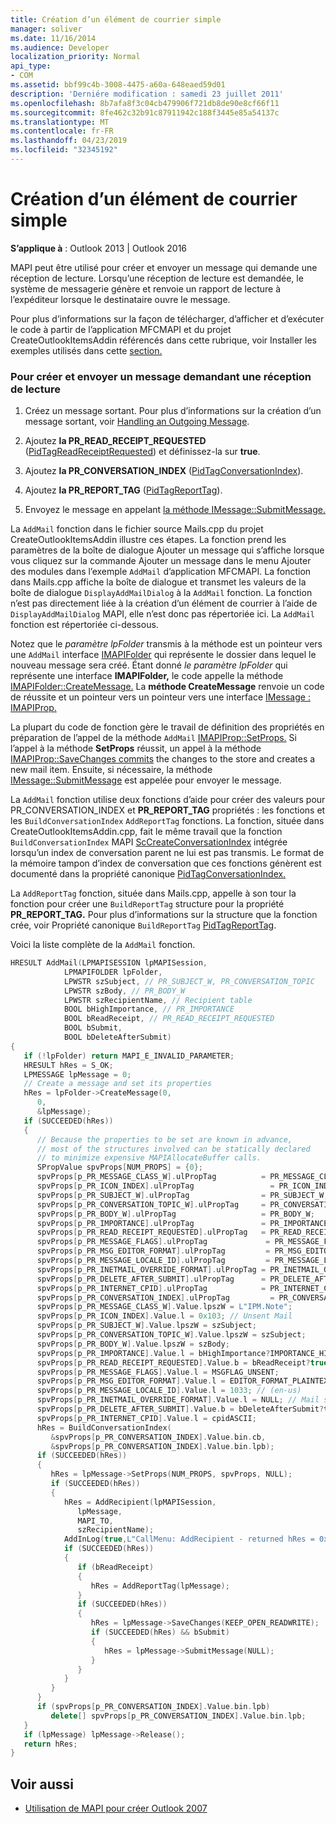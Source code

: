 ```yaml
---
title: Création d’un élément de courrier simple
manager: soliver
ms.date: 11/16/2014
ms.audience: Developer
localization_priority: Normal
api_type:
- COM
ms.assetid: bbf99c4b-3008-4475-a60a-648eaed59d01
description: 'Derniére modification : samedi 23 juillet 2011'
ms.openlocfilehash: 8b7afa8f3c04cb479906f721db8de90e8cf66f11
ms.sourcegitcommit: 8fe462c32b91c87911942c188f3445e85a54137c
ms.translationtype: MT
ms.contentlocale: fr-FR
ms.lasthandoff: 04/23/2019
ms.locfileid: "32345192"
---
```

# <a name="create-a-simple-mail-item"></a>Création d’un élément de courrier simple
  
**S’applique à** : Outlook 2013 | Outlook 2016 
  
MAPI peut être utilisé pour créer et envoyer un message qui demande une réception de lecture. Lorsqu’une réception de lecture est demandée, le système de messagerie génère et renvoie un rapport de lecture à l’expéditeur lorsque le destinataire ouvre le message.
  
Pour plus d’informations sur la façon de télécharger, d’afficher et d’exécuter le code à partir de l’application MFCMAPI et du projet CreateOutlookItemsAddin référencés dans cette rubrique, voir Installer les exemples utilisés dans cette [section.](how-to-install-the-samples-used-in-this-section.md)


### <a name="to-create-and-send-a-message-requesting-a-read-receipt"></a>Pour créer et envoyer un message demandant une réception de lecture

1. Créez un message sortant. Pour plus d’informations sur la création d’un message sortant, voir [Handling an Outgoing Message](handling-an-outgoing-message.md).
    
2. Ajoutez **la PR_READ_RECEIPT_REQUESTED** ([PidTagReadReceiptRequested](pidtagreadreceiptrequested-canonical-property.md)) et définissez-la sur **true**.
    
3. Ajoutez **la PR_CONVERSATION_INDEX** ([PidTagConversationIndex](pidtagconversationindex-canonical-property.md)).
    
4. Ajoutez **la PR_REPORT_TAG** ([PidTagReportTag](pidtagreporttag-canonical-property.md)).
    
5. Envoyez le message en appelant [la méthode IMessage::SubmitMessage.](imessage-submitmessage.md) 
    
La  `AddMail` fonction dans le fichier source Mails.cpp du projet CreateOutlookItemsAddin illustre ces étapes. La fonction prend les paramètres de la boîte de dialogue Ajouter un message qui s’affiche lorsque vous cliquez sur la commande Ajouter un message dans le menu Ajouter des modules dans l’exemple `AddMail` d’application  MFCMAPI.   La fonction dans Mails.cpp affiche la boîte de dialogue et transmet les valeurs de la boîte de dialogue  `DisplayAddMailDialog` à la  `AddMail` fonction. La fonction n’est pas directement liée à la création d’un élément de courrier à l’aide de  `DisplayAddMailDialog` MAPI, elle n’est donc pas répertoriée ici. La  `AddMail` fonction est répertoriée ci-dessous. 
  
Notez que le  _paramètre lpFolder_ transmis à la méthode est un pointeur vers une  `AddMail` interface [IMAPIFolder](imapifolderimapicontainer.md) qui représente le dossier dans lequel le nouveau message sera créé. Étant donné _le paramètre lpFolder_ qui représente une interface **IMAPIFolder,** le code appelle la méthode [IMAPIFolder::CreateMessage.](imapifolder-createmessage.md) La **méthode CreateMessage** renvoie un code de réussite et un pointeur vers un pointeur vers une interface [IMessage : IMAPIProp.](imessageimapiprop.md) 

La plupart du code de fonction gère le travail de définition des propriétés en préparation de l’appel de la méthode `AddMail` [IMAPIProp::SetProps.](imapiprop-setprops.md) Si l’appel à la méthode **SetProps** réussit, un appel à la méthode [IMAPIProp::SaveChanges commits](imapiprop-savechanges.md) the changes to the store and creates a new mail item. Ensuite, si nécessaire, la méthode [IMessage::SubmitMessage](imessage-submitmessage.md) est appelée pour envoyer le message. 
  
La `AddMail` fonction utilise deux fonctions d’aide  pour créer des valeurs pour PR_CONVERSATION_INDEX et **PR_REPORT_TAG** propriétés : les fonctions et les `BuildConversationIndex` `AddReportTag` fonctions. La fonction, située dans CreateOutlookItemsAddin.cpp, fait le même travail que la fonction  `BuildConversationIndex` MAPI [ScCreateConversationIndex](sccreateconversationindex.md) intégrée lorsqu’un index de conversation parent ne lui est pas transmis. Le format de la mémoire tampon d’index de conversation que ces fonctions génèrent est documenté dans la propriété canonique [PidTagConversationIndex.](pidtagconversationindex-canonical-property.md) 

La `AddReportTag` fonction, située dans Mails.cpp, appelle à son tour la fonction pour créer une `BuildReportTag` structure pour la propriété **PR_REPORT_TAG.** Pour plus d’informations sur la structure que la fonction crée, voir Propriété canonique  `BuildReportTag` [PidTagReportTag](pidtagreporttag-canonical-property.md).
  
Voici la liste complète de la  `AddMail` fonction. 
  
```cpp
HRESULT AddMail(LPMAPISESSION lpMAPISession,
            LPMAPIFOLDER lpFolder,
            LPWSTR szSubject, // PR_SUBJECT_W, PR_CONVERSATION_TOPIC
            LPWSTR szBody, // PR_BODY_W
            LPWSTR szRecipientName, // Recipient table
            BOOL bHighImportance, // PR_IMPORTANCE
            BOOL bReadReceipt, // PR_READ_RECEIPT_REQUESTED
            BOOL bSubmit,
            BOOL bDeleteAfterSubmit)
{
   if (!lpFolder) return MAPI_E_INVALID_PARAMETER;
   HRESULT hRes = S_OK;
   LPMESSAGE lpMessage = 0;
   // Create a message and set its properties
   hRes = lpFolder->CreateMessage(0,
      0,
      &lpMessage);
   if (SUCCEEDED(hRes))
   {
      // Because the properties to be set are known in advance, 
      // most of the structures involved can be statically declared 
      // to minimize expensive MAPIAllocateBuffer calls.
      SPropValue spvProps[NUM_PROPS] = {0};
      spvProps[p_PR_MESSAGE_CLASS_W].ulPropTag          = PR_MESSAGE_CLASS_W;
      spvProps[p_PR_ICON_INDEX].ulPropTag                 = PR_ICON_INDEX;
      spvProps[p_PR_SUBJECT_W].ulPropTag                = PR_SUBJECT_W;
      spvProps[p_PR_CONVERSATION_TOPIC_W].ulPropTag     = PR_CONVERSATION_TOPIC_W;
      spvProps[p_PR_BODY_W].ulPropTag                   = PR_BODY_W;
      spvProps[p_PR_IMPORTANCE].ulPropTag               = PR_IMPORTANCE;
      spvProps[p_PR_READ_RECEIPT_REQUESTED].ulPropTag   = PR_READ_RECEIPT_REQUESTED;
      spvProps[p_PR_MESSAGE_FLAGS].ulPropTag             = PR_MESSAGE_FLAGS;
      spvProps[p_PR_MSG_EDITOR_FORMAT].ulPropTag         = PR_MSG_EDITOR_FORMAT;
      spvProps[p_PR_MESSAGE_LOCALE_ID].ulPropTag         = PR_MESSAGE_LOCALE_ID;
      spvProps[p_PR_INETMAIL_OVERRIDE_FORMAT].ulPropTag = PR_INETMAIL_OVERRIDE_FORMAT;
      spvProps[p_PR_DELETE_AFTER_SUBMIT].ulPropTag      = PR_DELETE_AFTER_SUBMIT;
      spvProps[p_PR_INTERNET_CPID].ulPropTag            = PR_INTERNET_CPID;
      spvProps[p_PR_CONVERSATION_INDEX].ulPropTag         = PR_CONVERSATION_INDEX;
      spvProps[p_PR_MESSAGE_CLASS_W].Value.lpszW = L"IPM.Note";
      spvProps[p_PR_ICON_INDEX].Value.l = 0x103; // Unsent Mail
      spvProps[p_PR_SUBJECT_W].Value.lpszW = szSubject;
      spvProps[p_PR_CONVERSATION_TOPIC_W].Value.lpszW = szSubject;
      spvProps[p_PR_BODY_W].Value.lpszW = szBody;
      spvProps[p_PR_IMPORTANCE].Value.l = bHighImportance?IMPORTANCE_HIGH:IMPORTANCE_NORMAL;
      spvProps[p_PR_READ_RECEIPT_REQUESTED].Value.b = bReadReceipt?true:false;
      spvProps[p_PR_MESSAGE_FLAGS].Value.l = MSGFLAG_UNSENT;
      spvProps[p_PR_MSG_EDITOR_FORMAT].Value.l = EDITOR_FORMAT_PLAINTEXT;
      spvProps[p_PR_MESSAGE_LOCALE_ID].Value.l = 1033; // (en-us)
      spvProps[p_PR_INETMAIL_OVERRIDE_FORMAT].Value.l = NULL; // Mail system chooses default encoding scheme
      spvProps[p_PR_DELETE_AFTER_SUBMIT].Value.b = bDeleteAfterSubmit?true:false;
      spvProps[p_PR_INTERNET_CPID].Value.l = cpidASCII;
      hRes = BuildConversationIndex(
         &spvProps[p_PR_CONVERSATION_INDEX].Value.bin.cb,
         &spvProps[p_PR_CONVERSATION_INDEX].Value.bin.lpb);
      if (SUCCEEDED(hRes))
      {
         hRes = lpMessage->SetProps(NUM_PROPS, spvProps, NULL);
         if (SUCCEEDED(hRes))
         {
            hRes = AddRecipient(lpMAPISession,
               lpMessage,
               MAPI_TO,
               szRecipientName);
            AddInLog(true,L"CallMenu: AddRecipient - returned hRes = 0x%08X\n",hRes);
            if (SUCCEEDED(hRes))
            {
               if (bReadReceipt)
               {
                  hRes = AddReportTag(lpMessage);
               }
               if (SUCCEEDED(hRes))
               {
                  hRes = lpMessage->SaveChanges(KEEP_OPEN_READWRITE);
                  if (SUCCEEDED(hRes) && bSubmit)
                  {
                     hRes = lpMessage->SubmitMessage(NULL);
                  }
               }
            }
         }
      }
      if (spvProps[p_PR_CONVERSATION_INDEX].Value.bin.lpb)
         delete[] spvProps[p_PR_CONVERSATION_INDEX].Value.bin.lpb;
   }
   if (lpMessage) lpMessage->Release();
   return hRes;
}
```

## <a name="see-also"></a>Voir aussi

- [Utilisation de MAPI pour créer Outlook 2007](https://msdn.microsoft.com/library/cc678348%28office.12%29.aspx)

